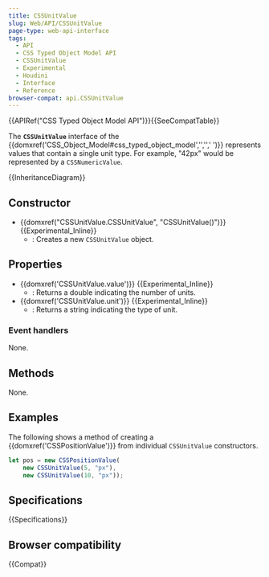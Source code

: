 ```yaml
---
title: CSSUnitValue
slug: Web/API/CSSUnitValue
page-type: web-api-interface
tags:
  - API
  - CSS Typed Object Model API
  - CSSUnitValue
  - Experimental
  - Houdini
  - Interface
  - Reference
browser-compat: api.CSSUnitValue
---
```

{{APIRef("CSS Typed Object Model API")}}{{SeeCompatTable}}

The **`CSSUnitValue`** interface of the {{domxref('CSS_Object_Model#css_typed_object_model','','',' ')}} represents values that contain a single unit type. For example, "42px" would be represented by a `CSSNumericValue`.

{{InheritanceDiagram}}

## Constructor

- {{domxref("CSSUnitValue.CSSUnitValue", "CSSUnitValue()")}} {{Experimental_Inline}}
  - : Creates a new `CSSUnitValue` object.

## Properties

- {{domxref('CSSUnitValue.value')}} {{Experimental_Inline}}
  - : Returns a double indicating the number of units.
- {{domxref('CSSUnitValue.unit')}} {{Experimental_Inline}}
  - : Returns a string indicating the type of unit.

### Event handlers

None.

## Methods

None.

## Examples

The following shows a method of creating a {{domxref('CSSPositionValue')}} from individual `CSSUnitValue` constructors.

```js
let pos = new CSSPositionValue(
    new CSSUnitValue(5, "px"),
    new CSSUnitValue(10, "px"));
```

## Specifications

{{Specifications}}

## Browser compatibility

{{Compat}}
